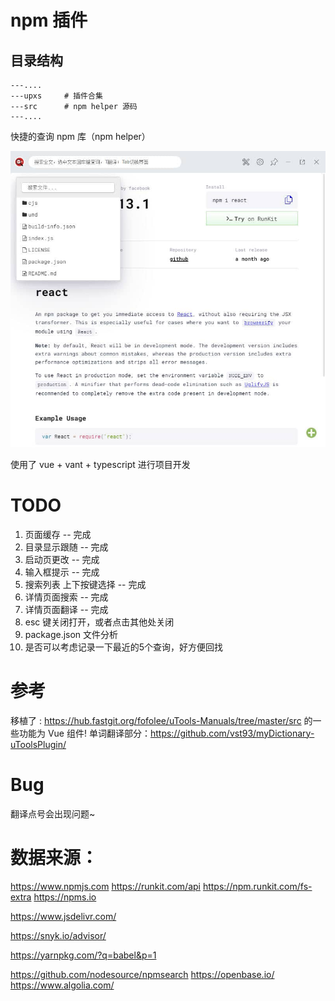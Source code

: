 # npm 插件

## 目录结构
```
---....
---upxs		# 插件合集
---src	    # npm helper 源码
---....
```


快捷的查询 npm 库（npm helper）

![npm 插件](./demo/2020-06-18_173702.jpg)


使用了 vue + vant + typescript 进行项目开发

<!-- 按需加载组件 -->

# TODO
1. 页面缓存 -- 完成
2. 目录显示跟随 -- 完成
3. 启动页更改 -- 完成
4. 输入框提示 -- 完成
5. 搜索列表 上下按键选择  -- 完成
6. 详情页面搜索 -- 完成
7. 详情页面翻译 -- 完成
8. esc 键关闭打开，或者点击其他处关闭
9. package.json 文件分析
10. 是否可以考虑记录一下最近的5个查询，好方便回找

# 参考

移植了 : https://hub.fastgit.org/fofolee/uTools-Manuals/tree/master/src 的一些功能为 Vue 组件!
单词翻译部分：https://github.com/vst93/myDictionary-uToolsPlugin/


# Bug
翻译点号会出现问题~


# 数据来源：
https://www.npmjs.com
https://runkit.com/api
https://npm.runkit.com/fs-extra
https://npms.io


https://www.jsdelivr.com/

https://snyk.io/advisor/

https://yarnpkg.com/?q=babel&p=1

https://github.com/nodesource/npmsearch
https://openbase.io/
https://www.algolia.com/


